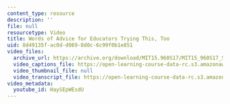 ```yaml
---
content_type: resource
description: ''
file: null
resourcetype: Video
title: Words of Advice for Educators Trying This, Too
uid: 8d49135f-ac0d-d069-8d0c-6c99f0b1e851
video_files:
  archive_url: https://archive.org/download/MIT15.960S17/MIT15_960S17_Sastry_Instructor_Interview_300k.mp4
  video_captions_file: https://open-learning-course-data-rc.s3.amazonaws.com/15-960-new-executive-thinking-social-impact-technology-projects-fall-2017-spring-2018/3acf8188bcaa561f85fca071e010bca7_HaySEpWEsdU.vtt
  video_thumbnail_file: null
  video_transcript_file: https://open-learning-course-data-rc.s3.amazonaws.com/15-960-new-executive-thinking-social-impact-technology-projects-fall-2017-spring-2018/b5846124440d2603b48490dd2da3b372_HaySEpWEsdU.pdf
video_metadata:
  youtube_id: HaySEpWEsdU
---
```

